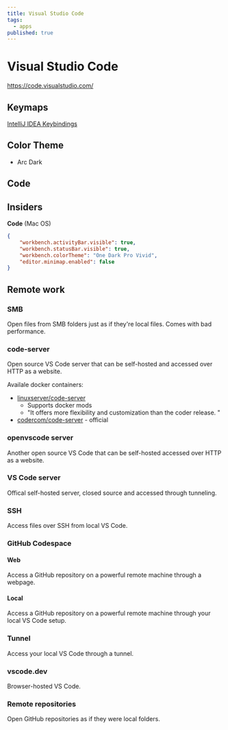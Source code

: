 ```yaml
---
title: Visual Studio Code
tags:
  - apps
published: true
---
```


# Visual Studio Code

https://code.visualstudio.com/

## Keymaps

[IntelliJ IDEA Keybindings](https://marketplace.visualstudio.com/items?itemName=k--kato.intellij-idea-keybindings)

## Color Theme

* Arc Dark

## Code


## Insiders

**Code** (Mac OS)
```json
{
    "workbench.activityBar.visible": true,
    "workbench.statusBar.visible": true,
    "workbench.colorTheme": "One Dark Pro Vivid",
    "editor.minimap.enabled": false
}
```



## Remote work

### SMB

Open files from SMB folders just as if they're local files. Comes with bad performance.

### code-server

Open source VS Code server that can be self-hosted and accessed over HTTP as a website. 

Availale docker containers:
 * [linuxserver/code-server](https://hub.docker.com/r/linuxserver/code-server) 
 	* Supports docker mods
 	* "It offers more flexibility and customization than the coder release. "
 * [codercom/code-server](https://registry.hub.docker.com/r/codercom/code-server/) - official

### openvscode server

Another open source VS Code that can be self-hosted accessed over HTTP as a website.

### VS Code server

Offical self-hosted server, closed source and accessed through tunneling. 

### SSH 

Access files over SSH from local VS Code.

### GitHub Codespace

#### Web

Access a GitHub repository on a powerful remote machine through a webpage.

#### Local

Access a GitHub repository on a powerful remote machine through your local VS Code setup.

### Tunnel 

Access your local VS Code through a tunnel. 


### vscode.dev

Browser-hosted VS Code.


### Remote repositories 

Open GitHub repositories as if they were local folders.